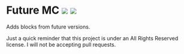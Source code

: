 # Future MC [![](http://cf.way2muchnoise.eu/full_310059_downloads.svg)](https://minecraft.curseforge.com/projects/future-mc) [![](http://cf.way2muchnoise.eu/versions/For%20MC_310059_all.svg)](https://minecraft.curseforge.com/projects/future-mc)
Adds blocks from future versions. 

Just a quick reminder that this project is under an All Rights Reserved license.
I will not be accepting pull requests.